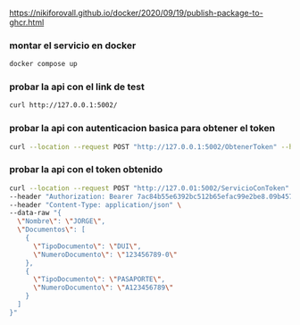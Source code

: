 
https://nikiforovall.github.io/docker/2020/09/19/publish-package-to-ghcr.html

### montar el servicio en docker
```bash
docker compose up
```

### probar la api con el link de test
```bash
curl http://127.0.0.1:5002/
```

### probar la api con autenticacion basica para obtener el token
```bash
curl --location --request POST "http://127.0.0.1:5002/ObtenerToken" --header "Authorization: Basic dXN1YXJpbzpjb250cmFzZW5pYQ=="  
```

### probar la api con el token obtenido
```bash
curl --location --request POST "http://127.0.01:5002/ServicioConToken" \
--header "Authorization: Bearer 7ac84b55e6392bc512b65efac99e2be8.09b457cae987753781bb5c6c0c6de730.54ad170900899157f15167cad5985ad1" \
--header "Content-Type: application/json" \
--data-raw "{
  \"Nombre\": \"JORGE\",
  \"Documentos\": [
    {
      \"TipoDocumento\": \"DUI\",
      \"NumeroDocumento\": \"123456789-0\"
    },
    {
      \"TipoDocumento\": \"PASAPORTE\",
      \"NumeroDocumento\": \"A123456789\"
    }
  ] 
}"
```

